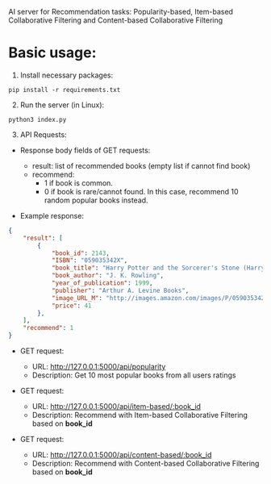 AI server for Recommendation tasks: Popularity-based, Item-based Collaborative Filtering and Content-based Collaborative Filtering

# Basic usage:

1. Install necessary packages:
```shell
pip install -r requirements.txt
```
2. Run the server (in Linux):
```shell
python3 index.py
```
3. API Requests: 
- Response body fields of GET requests: 
    - result: list of recommended books (empty list if cannot find book)
    - recommend: 
        - 1 if book is common.
        - 0 if book is rare/cannot found. In this case, recommend 10 random popular books instead.

- Example response:
```json
{
    "result": [
        {
            "book_id": 2143, 
            "ISBN": "059035342X", 
            "book_title": "Harry Potter and the Sorcerer's Stone (Harry Potter (Paperback))", 
            "book_author": "J. K. Rowling", 
            "year_of_publication": 1999, 
            "publisher": "Arthur A. Levine Books", 
            "image_URL_M": "http://images.amazon.com/images/P/059035342X.01.MZZZZZZZ.jpg", 
            "price": 41
        }, 
    ], 
    "recommend": 1
}
```

- GET request:
    - URL: http://127.0.0.1:5000/api/popularity
    - Description: Get 10 most popular books from all users ratings

- GET request:
    - URL: http://127.0.0.1:5000/api/item-based/:book_id
    - Description: Recommend with Item-based Collaborative Filtering based on **book_id**

- GET request:
    - URL: http://127.0.0.1:5000/api/content-based/:book_id
    - Description: Recommend with Content-based Collaborative Filtering based on **book_id**

